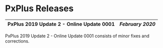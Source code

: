 # PxPlus Releases

**PxPlus 2019 Update 2 - Online Update 0001** |  **_February 2020_**  
---|---  
  
PxPlus 2019 Update 2 - Online Update 0001 consists of minor fixes and corrections.

